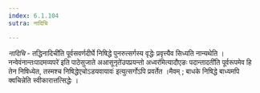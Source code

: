 ```yaml
---
index: 6.1.104
sutra: नादिचि

---
```

_नादिचि_ - तद्धिनादिची॑ति पूर्वसवर्णदीर्घे निषिद्धे पुनरुत्सर्गस्य वृद्धेः प्रवृत्त्यैव सिध्यति नान्यथेति । नन्वेवंनान्तःपादमव्यपरे॑ इति पाठेसुजाते अआसूनृते॑उपप्रयन्तो अध्वर॑मित्यादौएङः पदान्तादती॑ति पूर्वरूपमेव हि तेन निषिध्येत, तस्मश्च निषिद्धेएचोऽडयवायावः॑ इत्युत्सर्गोऽपि प्रवर्तेत ।मैवम् ; बाधके निषिद्धे बाध्यमपि क्वचिन्नेति स्वीकारात्तत्सिद्धेः ।